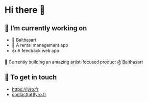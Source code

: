 # Hi there 👋

## 🔭 I’m currently working on

- 🎨 [Balthasart](https://balthasart.com)
- 🏡 A rental management app
- 👍 A feedback web app


🚀 Currently building an amazing artist-focused product @ Balthasart

## 🤝 To get in touch
- https://lyro.fr
- [contact[at]lyro.fr](mailto:contact@lyro.fr)

<!--
**Lyro1/Lyro1** is a ✨ _special_ ✨ repository because its `README.md` (this file) appears on your GitHub profile.

Here are some ideas to get you started:

-  ...
- 🌱 I’m currently learning ...
- 👯 I’m looking to collaborate on ...
- 🤔 I’m looking for help with ...
- 💬 Ask me about ...
- 📫 How to reach me: ...
- 😄 Pronouns: ...
- ⚡ Fun fact: ...
-->
